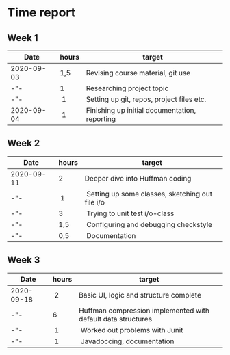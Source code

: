 # Time report

## Week 1
Date       | hours | target |
-----------|-------|--------|
2020-09-03 | 1,5   | Revising course material, git use |
-"-        | 1     | Researching project topic |
-"-        | 1     | Setting up git, repos, project files etc. |
2020-09-04 | 1     | Finishing up initial documentation, reporting |

## Week 2
Date       | hours | target |
-----------|-------|--------|
2020-09-11 | 2     | Deeper dive into Huffman coding |
-"-        | 1     | Setting up some classes, sketching out file i/o |
-"-        | 3     | Trying to unit test i/o-class |
-"-        | 1,5   | Configuring and debugging checkstyle |
-"-        | 0,5   | Documentation |

## Week 3
Date       | hours | target |
-----------|-------|--------|
2020-09-18 | 2     | Basic UI, logic and structure complete |
-"-        | 6     | Huffman compression implemented with default data structures |
-"-        | 1     | Worked out problems with Junit |
-"-        | 1     | Javadoccing, documentation |
